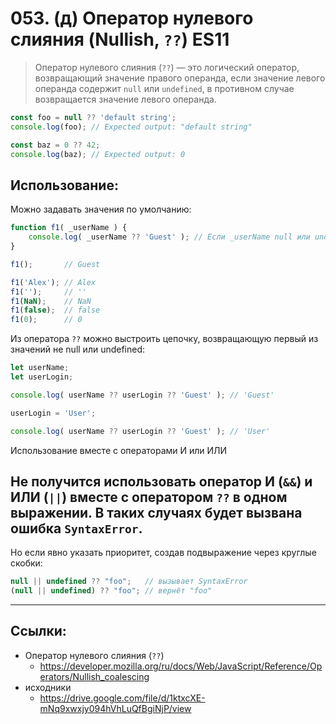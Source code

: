 # 053. (д) Оператор нулевого слияния (Nullish, `??`) ES11

> Оператор нулевого слияния (`??`) — это логический оператор, возвращающий значение правого операнда, если значение левого операнда содержит `null` или `undefined`, в противном случае возвращается значение левого операнда.
```JavaScript
const foo = null ?? 'default string';
console.log(foo); // Expected output: "default string"

const baz = 0 ?? 42;
console.log(baz); // Expected output: 0
```

## Использование:

Можно задавать значения по умолчанию:
```JavaScript
function f1( _userName ) {
	console.log( _userName ?? 'Guest' ); // Если _userName null или undefined, то выведет "Guest"
}

f1();       // Guest

f1('Alex'); // Alex
f1('');     // ''
f1(NaN);    // NaN
f1(false);  // false
f1(0);      // 0
```

Из оператора `??` можно выстроить цепочку, возвращающую первый из значений не null или undefined:
```JavaScript
let userName;
let userLogin;

console.log( userName ?? userLogin ?? 'Guest' ); // 'Guest'

userLogin = 'User';

console.log( userName ?? userLogin ?? 'Guest' ); // 'User'
```

Использование вместе с операторами И или ИЛИ

## Не получится использовать оператор И (`&&`) и ИЛИ (`||`) вместе с оператором `??` в одном выражении. В таких случаях будет вызвана ошибка `SyntaxError`.

Но если явно указать приоритет, создав подвыражение через круглые скобки:
```JavaScript
null || undefined ?? "foo";   // вызывает SyntaxError
(null || undefined) ?? "foo"; // вернёт "foo"
```


---

## Ссылки:

- Оператор нулевого слияния (`??`)
	- https://developer.mozilla.org/ru/docs/Web/JavaScript/Reference/Operators/Nullish_coalescing
- исходники
	- https://drive.google.com/file/d/1ktxcXE-mNq9xwxjy094hVhLuQfBgiNjP/view

